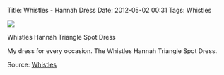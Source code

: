 Title: Whistles - Hannah Dress
Date: 2012-05-02 00:31
Tags: Whistles


![](/images/Whistles.jpg)

Whistles Hannah Triangle Spot Dress
 

My dress for every occasion. The Whistles Hannah Triangle Spot Dress.
 

Source: [Whistles](http://www.whistles.co.uk/)
